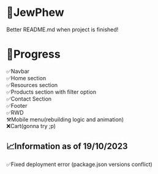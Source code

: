 # 💎JewPhew
Better README.md when project is finished!

# 🚧Progress
✅Navbar
<br>
✅Home section
<br>
✅Resources section
<br>
✅Products section with filter option
<br>
✅Contact Section
<br>
✅Footer
<br>
✅RWD
<br>
⚒️Mobile menu(rebuilding logic and animation)
<br>
❌Cart(gonna try ;p)

## 📈Information as of 19/10/2023
✅Fixed deployment error (package.json versions conflict)